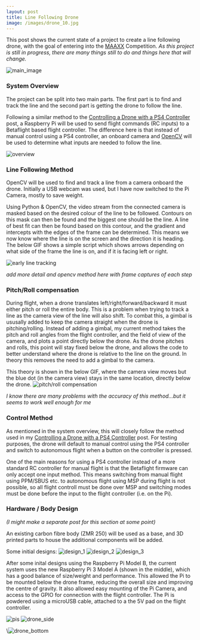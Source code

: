 ```yaml
---
layout: post
title: Line Following Drone
image: /images/drone_10.jpg
---
```


This post shows the current state of a project to create a line following drone, with the goal of entering into the [MAAXX](https://maaxx-europe.com/) Competition. *As this project is still in progress, there are many things still to do and things here that will change.*

<img src="/images/drone_10.jpg" alt="main_image" class="inline">

### System Overview

The project can be split into two main parts. The first part is to find and track the line and the second part is getting the drone to follow the line.

Following a similar method to the [Controlling a Drone with a PS4 Controller](https://jordancormack.github.io/DS4/) post, a Raspberry Pi will be used to send flight commands (RC inputs) to a Betaflight based flight controller. The difference here is that instead of manual control using a PS4 controller, an onboard camera and [OpenCV](https://opencv.org/) will be used to determine what inputs are needed to follow the line.

<img src="/images/drone_overview_1.JPG" alt="overview" class="inline">

### Line Following Method

OpenCV will be used to find and track a line from a camera onboard the drone. Initially a USB webcam was used, but I have now switched to the Pi Camera, mostly to save weight.

Using Python & OpenCV, the video stream from the connected camera is masked based on the desired colour of the line to be followed. Contours on this mask can then be found and the biggest one should be the line. A line of best fit can then be found based on this contour, and the gradient and intercepts with the edges of the frame can be determined. This means we now know where the line is on the screen and the direction it is heading. The below GIF shows a simple script which shows arrows depending on what side of the frame the line is on, and if it is facing left or right.

<img src="/images/drone_early_line.gif" alt="early line tracking" class="inline">

*add more detail and opencv method here with frame captures of each step*

### Pitch/Roll compensation

During flight, when a drone translates left/right/forward/backward it must either pitch or roll the entire body. This is a problem when trying to track a line as the camera view of the line will also shift. To combat this, a gimbal is ususally added to keep the camera straight when the drone is pitching/rolling. Instead of adding a gimbal, my current method takes the pitch and roll angles from the flight controller, and the field of view of the camera, and plots a point directly below the drone. As the drone pitches and rolls, this point will stay fixed below the drone, and allows the code to better understand where the drone is relative to the line on the ground. In theory this removes the need to add a gimbal to the camera.

This theory is shown in the below GIF, where the camera view moves but the blue dot (in the camera view) stays in the same location, directly below the drone.
<img src="/images/test_gif.gif" alt="pitch/roll compensation" class="inline">

*I know there are many problems with the accuracy of this method...but it seems to work well enough for me*

### Control Method

As mentioned in the system overview, this will closely follow the method used in my [Controlling a Drone with a PS4 Controller](https://jordancormack.github.io/DS4/) post. For testing purposes, the drone will default to manual control using the PS4 controller and switch to autonomous flight when a button on the controller is pressed.

One of the main reasons for using a PS4 controller instead of a more standard RC controller for manual flight is that the Betaflight firmware can only accept one input method. This means switching from manual flight using PPM/SBUS etc. to autonomous flight using MSP during flight is not possible, so all flight controll must be done over MSP and switching modes must be done before the input to the flight controller (i.e. on the Pi).

### Hardware / Body Design

*(I might make a separate post for this section at some point)*

An existing carbon fibre body (ZMR 250) will be used as a base, and 3D printed parts to house the additional components will be added.

Some initial designs:
<img src="/images/drone_1.png" alt="design_1" class="inline">
<img src="/images/drone_2.jpg" alt="design_2" class="inline">
<img src="/images/drone_6.png" alt="design_3" class="inline">

After some inital designs using the Raspberry Pi Model B, the current system uses the new Raspberry Pi 3 Model A (shown in the middle), which has a good balance of size/weight and performance. This allowed the Pi to be mounted below the drone frame, reducing the overall size and improving the centre of gravity. It also allowed easy mounting of the Pi Camera, and access to the GPIO for connection with the flight controller. The Pi is powdered using a microUSB cable, attached to a the 5V pad on the flight controller.

<img src="/images/drone_pi_2.jpg" alt="pis" class="inline">

<img src="/images/drone_12.jpg" alt="drone_side" class="inline">

\\<img src="/images/drone_13.jpg" alt="drone_bottom" class="inline">
